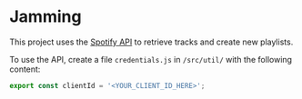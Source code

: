 # Jamming

This project uses the <a href=https://developer.spotify.com>Spotify API</a> to retrieve tracks and create new playlists.

To use the API, create a file `credentials.js` in `/src/util/` with the following content:

```javascript
export const clientId = '<YOUR_CLIENT_ID_HERE>';
```

